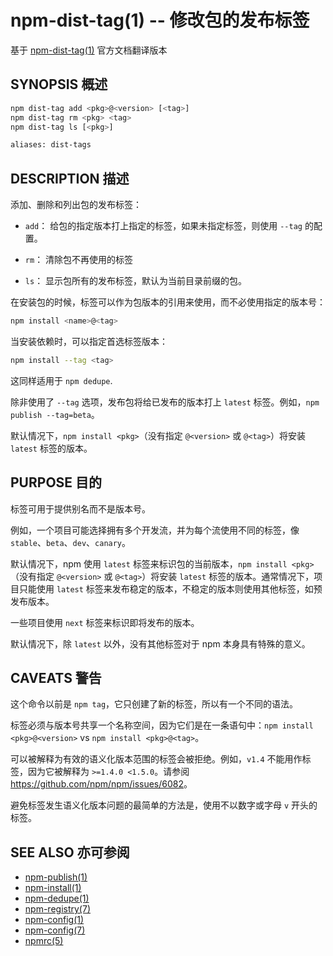 npm-dist-tag(1) -- 修改包的发布标签
===================================================
基于 [npm-dist-tag(1)](https://github.com/npm/npm/blob/latest/doc/cli/npm-dist-tag.md) 官方文档翻译版本

## SYNOPSIS 概述
```bash
npm dist-tag add <pkg>@<version> [<tag>]
npm dist-tag rm <pkg> <tag>
npm dist-tag ls [<pkg>]

aliases: dist-tags
```


## DESCRIPTION 描述

添加、删除和列出包的发布标签：

* `add`：
  给包的指定版本打上指定的标签，如果未指定标签，则使用 `--tag` 的配置。

* `rm`：
  清除包不再使用的标签

* `ls`：
  显示包所有的发布标签，默认为当前目录前缀的包。

在安装包的时候，标签可以作为包版本的引用来使用，而不必使用指定的版本号：

```bash
npm install <name>@<tag>
```

当安装依赖时，可以指定首选标签版本：

```bash
npm install --tag <tag>
```

这同样适用于 `npm dedupe`.

除非使用了 `--tag` 选项，发布包将给已发布的版本打上 `latest` 标签。例如，`npm publish --tag=beta`。

默认情况下，`npm install <pkg>`（没有指定 `@<version>` 或 `@<tag>`）将安装 `latest` 标签的版本。

## PURPOSE 目的

标签可用于提供别名而不是版本号。

例如，一个项目可能选择拥有多个开发流，并为每个流使用不同的标签，像 `stable`、`beta`、`dev`、`canary`。

默认情况下，npm 使用 `latest` 标签来标识包的当前版本，`npm install <pkg>`（没有指定 `@<version>` 或 `@<tag>`）将安装 `latest` 标签的版本。通常情况下，项目只能使用 `latest` 标签来发布稳定的版本，不稳定的版本则使用其他标签，如预发布版本。

一些项目使用 `next` 标签来标识即将发布的版本。

默认情况下，除 `latest` 以外，没有其他标签对于 npm 本身具有特殊的意义。

## CAVEATS 警告

这个命令以前是 `npm tag`，它只创建了新的标签，所以有一个不同的语法。

标签必须与版本号共享一个名称空间，因为它们是在一条语句中：`npm install <pkg>@<version>` vs `npm install <pkg>@<tag>`。

可以被解释为有效的语义化版本范围的标签会被拒绝。例如，`v1.4` 不能用作标签，因为它被解释为 `>=1.4.0 <1.5.0`。请参阅<https://github.com/npm/npm/issues/6082>。

避免标签发生语义化版本问题的最简单的方法是，使用不以数字或字母 `v` 开头的标签。

## SEE ALSO 亦可参阅

* [npm-publish(1)](https://docs.npmjs.com/cli/publish)
* [npm-install(1)](https://docs.npmjs.com/cli/install)
* [npm-dedupe(1)](https://docs.npmjs.com/cli/dedupe)
* [npm-registry(7)](https://docs.npmjs.com/misc/registry)
* [npm-config(1)](https://docs.npmjs.com/cli/config)
* [npm-config(7)](https://docs.npmjs.com/misc/config)
* [npmrc(5)](https://docs.npmjs.com/files/npmrc)
